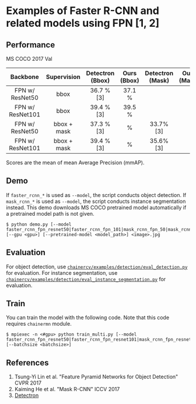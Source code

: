 # Examples of Faster R-CNN and related models using FPN [1, 2]

## Performance
MS COCO 2017 Val

| Backbone | Supervision | Detectron (Bbox) | Ours (Bbox) | Detectron (Mask) | Ours (Mask)| 
|:-:|:-:|:-:|:-:|:-:|:-:|
| FPN w/ ResNet50 | bbox | 36.7 % [3] | 37.1 % | | |
| FPN w/ ResNet101 | bbox | 39.4 % [3] | 39.5 % | | |
| FPN w/ ResNet50 | bbox + mask | 37.3 % [3] |  % | 33.7% [3] | |
| FPN w/ ResNet101 | bbox + mask | 39.4 % [3] |  % | 35.6% [3] | |

Scores are the mean of mean Average Precision (mmAP).

## Demo
If `faster_rcnn_*` is used as `--model`, the script conducts object detection.
If `mask_rcnn_*` is used as `--model`, the script conducts instance segmentation instead.
This demo downloads MS COCO pretrained model automatically if a pretrained model path is not given.
```
$ python demo.py [--model faster_rcnn_fpn_resnet50|faster_rcnn_fpn_101|mask_rcnn_fpn_50|mask_rcnn_fpn_101] [--gpu <gpu>] [--pretrained-model <model_path>] <image>.jpg
```

## Evaluation
For object detection, use [`chainercv/examples/detection/eval_detection.py`](https://github.com/chainer/chainercv/blob/master/examples/detection) for evaluation.
For instance segmentation, use [`chainercv/examples/detection/eval_instance_segmentation.py`](https://github.com/chainer/chainercv/blob/master/examples/instance_segmentation) for evaluation.

## Train
You can train the model with the following code.
Note that this code requires `chainermn` module.
```
$ mpiexec -n <#gpu> python train_multi.py [--model faster_rcnn_fpn_resnet50|faster_rcnn_fpn_resnet101|mask_rcnn_fpn_resnet50|mask_rcnn_fpn_resnet101] [--batchsize <batchsize>]
```

## References
1. Tsung-Yi Lin et al. "Feature Pyramid Networks for Object Detection" CVPR 2017
2. Kaiming He et al. "Mask R-CNN" ICCV 2017
3. [Detectron](https://github.com/facebookresearch/Detectron)
